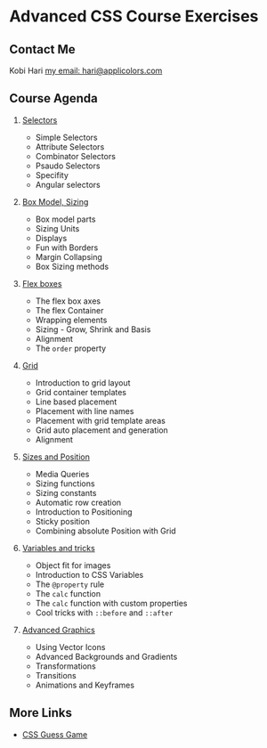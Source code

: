 # Advanced CSS Course Exercises

## Contact Me
Kobi Hari
[my email: hari@applicolors.com](mailto://hari@applicolors.com)

## Course Agenda
1. [Selectors](Modules/01%20-%20Selectors/README.md)
   * Simple Selectors
   * Attribute Selectors
   * Combinator Selectors
   * Psaudo Selectors
   * Specifity
   * Angular selectors

2. [Box Model, Sizing](Modules/02%20-%20Box%20Model/README.md)
   * Box model parts
   * Sizing Units
   * Displays
   * Fun with Borders
   * Margin Collapsing
   * Box Sizing methods

3. [Flex boxes](Modules/03%20-%20Flex%20Boxes/README.md)
   * The flex box axes
   * The flex Container 
   * Wrapping elements
   * Sizing - Grow, Shrink and Basis
   * Alignment
   * The `order` property

4. [Grid](Modules/04%20-%20Grid/README.md)
   * Introduction to grid layout
   * Grid container templates
   * Line based placement
   * Placement with line names
   * Placement with grid template areas
   * Grid auto placement and generation
   * Alignment

5. [Sizes and Position](Modules/05%20-%20Sizes%20and%20Position/README.md)
   * Media Queries
   * Sizing functions
   * Sizing constants
   * Automatic row creation
   * Introduction to Positioning
   * Sticky position
   * Combining absolute Position with Grid

6. [Variables and tricks](Modules/06%20-%20Variables%20and%20Tricks/README.md)
   * Object fit for images
   * Introduction to CSS Variables
   * The `@property` rule
   * The `calc` function
   * The `calc` function with custom properties
   * Cool tricks with `::before` and `::after`

7. [Advanced Graphics](Modules/07%20-%20Advanced%20Graphics/README.md)
   * Using Vector Icons
   * Advanced Backgrounds and Gradients
   * Transformations
   * Transitions
   * Animations and Keyframes



## More Links
* [CSS Guess Game](https://www.guess-css.app/)
